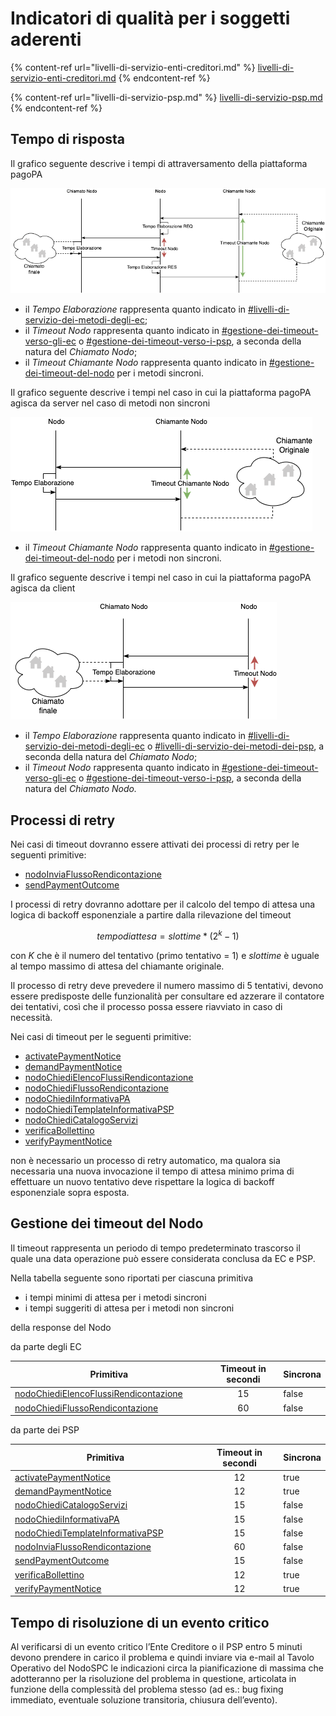 # Indicatori di qualità per i soggetti aderenti

{% content-ref url="livelli-di-servizio-enti-creditori.md" %}
[livelli-di-servizio-enti-creditori.md](livelli-di-servizio-enti-creditori.md)
{% endcontent-ref %}

{% content-ref url="livelli-di-servizio-psp.md" %}
[livelli-di-servizio-psp.md](livelli-di-servizio-psp.md)
{% endcontent-ref %}

## Tempo di risposta

Il grafico seguente descrive i tempi di attraversamento della piattaforma pagoPA

![](<../../.gitbook/assets/Nuovi LdS-Globale.png>)

* il _Tempo Elaborazione_ rappresenta quanto indicato in [#livelli-di-servizio-dei-metodi-degli-ec](livelli-di-servizio-enti-creditori.md#livelli-di-servizio-dei-metodi-degli-ec "mention");
* il _Timeout Nodo_ rappresenta quanto indicato in [#gestione-dei-timeout-verso-gli-ec](livelli-di-servizio-enti-creditori.md#gestione-dei-timeout-verso-gli-ec "mention") o [#gestione-dei-timeout-verso-i-psp](livelli-di-servizio-psp.md#gestione-dei-timeout-verso-i-psp "mention"), a seconda della natura del _Chiamato Nodo_;
* il _Timeout Chiamante Nodo_ rappresenta quanto indicato in [#gestione-dei-timeout-del-nodo](./#gestione-dei-timeout-del-nodo "mention") per i metodi sincroni.&#x20;

Il grafico seguente descrive i tempi nel caso in cui la piattaforma pagoPA agisca da server nel caso di metodi non sincroni

![](<../../.gitbook/assets/Nuovi LdS-Metodi Sincroni (3).png>)

* il _Timeout Chiamante Nodo_ rappresenta quanto indicato in [#gestione-dei-timeout-del-nodo](./#gestione-dei-timeout-del-nodo "mention") per i metodi non sincroni.&#x20;

Il grafico seguente descrive i tempi nel caso in cui la piattaforma pagoPA agisca da client

![](<../../.gitbook/assets/Nuovi LdS-Timeout del Nodo.png>)

* il _Tempo Elaborazione_ rappresenta quanto indicato in [#livelli-di-servizio-dei-metodi-degli-ec](livelli-di-servizio-enti-creditori.md#livelli-di-servizio-dei-metodi-degli-ec "mention") o [#livelli-di-servizio-dei-metodi-dei-psp](livelli-di-servizio-psp.md#livelli-di-servizio-dei-metodi-dei-psp "mention"),  a seconda della natura del _Chiamato Nodo_;
* il _Timeout Nodo_ rappresenta quanto indicato in [#gestione-dei-timeout-verso-gli-ec](livelli-di-servizio-enti-creditori.md#gestione-dei-timeout-verso-gli-ec "mention") o [#gestione-dei-timeout-verso-i-psp](livelli-di-servizio-psp.md#gestione-dei-timeout-verso-i-psp "mention"), a seconda della natura del _Chiamato Nodo._

## Processi di retry

Nei casi di timeout dovranno essere attivati dei processi di retry per le seguenti primitive:

* [nodoInviaFlussoRendicontazione](../primitive.md#nodoinviaflussorendicontazione)
* [sendPaymentOutcome](../primitive.md#sendpaymentoutcome)

I processi di retry dovranno adottare per il calcolo del tempo di attesa una logica di backoff esponenziale a partire dalla rilevazione del timeout

$$tempo di attesa = slot time * (2^k - 1)$$

con _K_ che è il numero del tentativo (primo tentativo = 1) e _slottime_ è uguale al tempo massimo di attesa del chiamante originale.

Il processo di retry deve prevedere il numero massimo di 5 tentativi, devono essere predisposte delle funzionalità per consultare ed azzerare il contatore dei tentativi, così che il processo possa essere riavviato in caso di necessità.

Nei casi di timeout per le seguenti primitive:

* [activatePaymentNotice](../primitive.md#activatepaymentnotice)
* [demandPaymentNotice](../primitive.md#demandpaymentnotice)
* [nodoChiediElencoFlussiRendicontazione](../primitive.md#nodochiedielencoflussirendicontazione)
* [nodoChiediFlussoRendicontazione](../primitive.md#nodochiediflussorendicontazione)
* [nodoChiediInformativaPA](../primitive.md#nodochiediinformativapa)
* [nodoChiediTemplateInformativaPSP](../primitive.md#nodochieditemplateinformativapsp)
* [nodoChiediCatalogoServizi](../primitive.md#nodochiedicatalogoservizi)
* [verificaBollettino](../primitive.md#verificabollettino)
* [verifyPaymentNotice](../primitive.md#verifypaymentnotice)

non è necessario un processo di retry automatico, ma qualora sia necessaria una nuova invocazione il tempo di attesa minimo prima di effettuare un nuovo tentativo deve rispettare la logica di backoff esponenziale sopra esposta.

## Gestione dei timeout del Nodo

Il timeout rappresenta un periodo di tempo predeterminato trascorso il quale una data operazione può essere considerata conclusa da EC e PSP.

Nella tabella seguente sono riportati per ciascuna primitiva

* i tempi minimi di attesa per i metodi sincroni
* i tempi suggeriti di attesa per i metodi non sincroni

della response del Nodo

da parte degli EC

<table><thead><tr><th width="397.44897959183675">Primitiva</th><th width="225" align="center">Timeout in secondi</th><th data-type="checkbox">Sincrona</th></tr></thead><tbody><tr><td><a href="../primitive.md#nodochiedielencoflussirendicontazione">nodoChiediElencoFlussiRendicontazione</a></td><td align="center">15</td><td>false</td></tr><tr><td><a href="../primitive.md#nodochiediflussorendicontazione">nodoChiediFlussoRendicontazione</a></td><td align="center">60</td><td>false</td></tr></tbody></table>

da parte dei PSP

<table><thead><tr><th width="397.44897959183675">Primitiva</th><th width="225" align="center">Timeout in secondi</th><th data-type="checkbox">Sincrona</th></tr></thead><tbody><tr><td><a href="../primitive.md#activatepaymentnotice">activatePaymentNotice</a></td><td align="center">12</td><td>true</td></tr><tr><td><a href="../primitive.md#demandpaymentnotice">demandPaymentNotice</a></td><td align="center">12</td><td>true</td></tr><tr><td><a href="../primitive.md#nodochiedicatalogoservizi">nodoChiediCatalogoServizi</a></td><td align="center">15</td><td>false</td></tr><tr><td><a href="../primitive.md#nodochiediinformativapa">nodoChiediInformativaPA</a></td><td align="center">15</td><td>false</td></tr><tr><td><a href="../primitive.md#nodochieditemplateinformativapsp">nodoChiediTemplateInformativaPSP</a></td><td align="center">15</td><td>false</td></tr><tr><td><a href="../primitive.md#nodoinviaflussorendicontazione">nodoInviaFlussoRendicontazione</a></td><td align="center">60</td><td>false</td></tr><tr><td><a href="../primitive.md#sendpaymentoutcome">sendPaymentOutcome</a></td><td align="center">15</td><td>false</td></tr><tr><td><a href="../primitive.md#verificabollettino">verificaBollettino</a></td><td align="center">12</td><td>true</td></tr><tr><td><a href="../primitive.md#verifypaymentnotice">verifyPaymentNotice</a></td><td align="center">12</td><td>true</td></tr></tbody></table>

## Tempo di risoluzione di un evento critico

Al verificarsi di un evento critico l’Ente Creditore o il PSP entro 5 minuti devono prendere in carico il problema e quindi inviare via e-mail al Tavolo Operativo del NodoSPC le indicazioni circa la pianificazione di massima che adotteranno per la risoluzione del problema in questione, articolata in funzione della complessità del problema stesso (ad es.: bug fixing immediato, eventuale soluzione transitoria, chiusura dell’evento).
